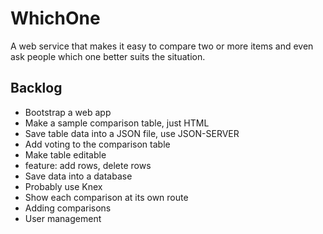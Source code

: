 # WhichOne

A web service that makes it easy to compare two or more items and even ask people which one better suits the situation.

## Backlog

  * Bootstrap a web app
  * Make a sample comparison table, just HTML
  * Save table data into a JSON file, use JSON-SERVER
  * Add voting to the comparison table
  * Make table editable
  * feature: add rows, delete rows
  * Save data into a database
  * Probably use Knex
  * Show each comparison at its own route
  * Adding comparisons
  * User management



